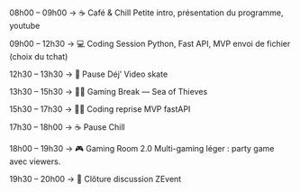 08h00 – 09h00 → ☕ Café & Chill
Petite intro, présentation du programme, youtube

09h00 – 12h30 → 💻 Coding Session
Python, Fast API, MVP envoi de fichier (choix du tchat)

12h30 – 13h30 → 🍔 Pause Déj’ Video skate

13h30 – 15h30 → 🏴‍☠️ Gaming Break — Sea of Thieves

15h30 – 17h30 → 👨‍💻 Coding reprise MVP fastAPI

17h30 – 18h00 → ☕ Pause Chill

18h00 – 19h30 → 🎮 Gaming Room 2.0
Multi-gaming léger : party game avec viewers.

19h30 – 20h00 → 🎤 Clôture discussion ZEvent
